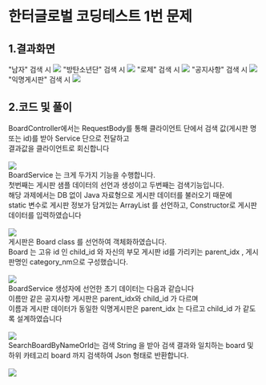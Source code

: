 <h1>한터글로벌 코딩테스트 1번 문제</h1>
<h2>1.결과화면</h2>
<span>"남자" 검색 시</span>
<img src="https://user-images.githubusercontent.com/70881757/236487747-89a7b31c-d7dd-4901-927a-ae2047c5d26d.png">
<span>"방탄소년단" 검색 시</span>
<img src="https://user-images.githubusercontent.com/70881757/236487935-08bff420-e8ab-459d-995e-16b14624ea02.png">
<span>"로제" 검색 시</span>
<img src="https://user-images.githubusercontent.com/70881757/236488091-8b8326f3-4361-4dec-aabf-b6487f41e678.png">
<span>"공지사항" 검색 시</span>
<img src="https://user-images.githubusercontent.com/70881757/236488197-0c4f0985-3944-4916-9b72-cd57a6692392.png">
<span>"익명게시판" 검색 시</span>
<img src="https://user-images.githubusercontent.com/70881757/236488278-b6440f2a-cb26-4cb6-923b-101cbb0bc8e7.png">
  
<h2>2.코드 및 풀이</h2>  
BoardController에서는 RequestBody를 통해 클라이언트 단에서 검색 값(게시판 명 또는 id)를 받아 Service 단으로 전달하고<br/>
결과값을 클라이언트로 회신합니다<br/><br/>
<img src="https://user-images.githubusercontent.com/70881757/236490922-3e9d25e6-ccea-477f-941d-6cd037f399ea.png"><br/>
BoardService 는 크게 두가지 기능을 수행합니다.<br/>
첫번째는 게시판 샘플 데이터의 선언과 생성이고 두번째는 검색기능입니다.<br/>
해당 과제에서는 DB 없이 Java 자료형으로 게시판 데이터를 불러오기 때문에<br/>
static 변수로 게시판 정보가 담겨있는 ArrayList 를 선언하고, Constructor로 게시판 데이터를 입력하였습니다<br/><br/>
<img src="https://user-images.githubusercontent.com/70881757/236492906-304cc98b-a16c-4a93-8d1a-3c89e1e82d18.png"><br/>
게시판은 Board class 를 선언하여 객체화하였습니다.<br/>
Board 는 고유 id 인 child_id 와 자신의 부모 게시판 id를 가리키는 parent_idx , 게시판명인 category_nm으로 구성했습니다.<br/><br/>
<img src="https://user-images.githubusercontent.com/70881757/236494714-32265cfe-d477-42a5-a886-bcc9e53eb655.png"><br/>
BoardService 생성자에 선언한 초기 데이터는 다음과 같습니다<br/>
이름만 같은 공지사항 게시판은 parent_idx와 child_id 가 다르며<br/>
이름과 게시판 데이터가 동일한 익명게시판은 parent_idx 는 다르고 child_id 가 같도록 설계하였습니다<br/><br/>
<img src="https://user-images.githubusercontent.com/70881757/236495523-9e40cf17-4070-4292-9d3d-8ca3b96b72e9.png"><br/>
SearchBoardByNameOrId는 검색 String 을 받아 검색 결과와 일치하는 board 및 하위 카테고리 board 까지 검색하여 Json 형태로 반환합니다.<br/><br/>
<img src="https://user-images.githubusercontent.com/70881757/236497418-a1331e70-49f6-44a5-8acf-c52e8299310a.png"><br/>

